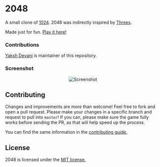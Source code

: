 # 2048
A small clone of [1024](https://play.google.com/store/apps/details?id=com.veewo.a1024). 2048 was indirectly inspired by [Threes](https://asherv.com/threes/).

Made just for fun. [Play it here!](http://YakshTechs.github.io/2048/)

### Contributions

[Yaksh Devani](https://github.com/yaksh9737/) is maintainer of this repository.

### Screenshot

<p align="center">
  <img src="https://cloud.githubusercontent.com/assets/1175750/8614312/280e5dc2-26f1-11e5-9f1f-5891c3ca8b26.png" alt="Screenshot"/>
</p>

## Contributing
Changes and improvements are more than welcome! Feel free to fork and open a pull request. Please make your changes in a specific branch and request to pull into `master`! If you can, please make sure the game fully works before sending the PR, as that will help speed up the process.

You can find the same information in the [contributing guide.](https://github.com/YakshTechs/2048/blob/master/CONTRIBUTING.md)

## License
2048 is licensed under the [MIT license.](https://github.com/YakshTechs/2048/blob/master/LICENSE.txt)
